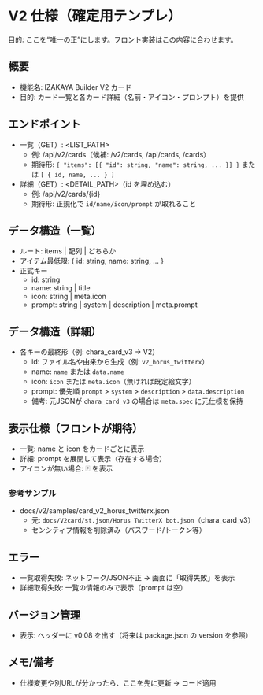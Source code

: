 # V2 仕様（確定用テンプレ）

目的: ここを“唯一の正”にします。フロント実装はこの内容に合わせます。

## 概要
- 機能名: IZAKAYA Builder V2 カード
- 目的: カード一覧と各カード詳細（名前・アイコン・プロンプト）を提供

## エンドポイント
- 一覧（GET）: <LIST_PATH>
  - 例: /api/v2/cards（候補: /v2/cards, /api/cards, /cards）
  - 期待形: `{ "items": [{ "id": string, "name": string, ... }] }` または `[ { id, name, ... } ]`
- 詳細（GET）: <DETAIL_PATH>（id を埋め込む）
  - 例: /api/v2/cards/{id}
  - 期待形: 正規化で `id/name/icon/prompt` が取れること

## データ構造（一覧）
- ルート: items | 配列 | どちらか
- アイテム最低限: { id: string, name: string, ... }
- 正式キー
  - id: string
  - name: string | title
  - icon: string | meta.icon
  - prompt: string | system | description | meta.prompt

## データ構造（詳細）
- 各キーの最終形（例: chara_card_v3 → V2）
  - id: ファイル名や由来から生成（例: `v2_horus_twitterx`）
  - name: `name` または `data.name`
  - icon: `icon` または `meta.icon`（無ければ既定絵文字）
  - prompt: 優先順 `prompt` > `system` > `description` > `data.description`
  - 備考: 元JSONが `chara_card_v3` の場合は `meta.spec` に元仕様を保持

## 表示仕様（フロントが期待）
- 一覧: name と icon をカードごとに表示
- 詳細: prompt を展開して表示（存在する場合）
- アイコンが無い場合: 🃏 を表示

### 参考サンプル
- docs/v2/samples/card_v2_horus_twitterx.json
  - 元: `docs/V2card/st.json/Horus TwitterX bot.json`（chara_card_v3）
  - センシティブ情報を削除済み（パスワード/トークン等）

## エラー
- 一覧取得失敗: ネットワーク/JSON不正 → 画面に「取得失敗」を表示
- 詳細取得失敗: 一覧の情報のみで表示（prompt は空）

## バージョン管理
- 表示: ヘッダーに v0.08 を出す（将来は package.json の version を参照）

## メモ/備考
- 仕様変更や別URLが分かったら、ここを先に更新 → コード適用
